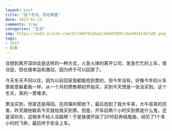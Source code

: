 ```yaml
---
layout: post
title: "这个冬天，你在哪里"
date: 2017-01-15
comments: true
categories: "生活" 
img: https://ae03.alicdn.com/kf/U66fb3d5a2c8d4df899c16e493413b7a8C.png
tags:
- 2017
- 叙事
---
```



没想到离开深圳会是这样的一种方式，火急火燎的离开公司，急急忙忙的上车，很仓促，但也很幸运和激动，因为终于可以回家了。

今天冬天不同以往，因为以前回家我都能抢到票的，但今年没有。好像今年的火车票故意躲着我一样，从一个月的预售期初开始买，买到今天愣是一张没买到。这个冬天，真的一票难求。

票没买到，但家还是得回。在同事的帮助下，最后找到了我大牛哥，大牛哥真的厉害，昨天跟他联系今天就给我买到票。但是，开车前两个小时买到票是什么鬼，还是深圳东，这根本不给人活路啊！于是我便开始了2016狂奔结尾曲，经历了1个多小时的飞奔，最后终于安全上车。
